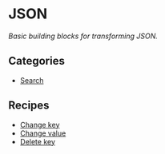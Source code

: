 # JSON

_Basic building blocks for transforming JSON._

## Categories

* [Search](/recipes/json/search)

## Recipes

* [Change key](./changekey.md)
* [Change value](./changevalue.md)
* [Delete key](./deletekey.md)



